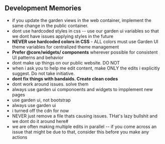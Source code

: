 ## Development Memories
- if you update the garden views in the web container, implement the same change in the public container.
- dont use hardcoded styles in css -- use our garden ui variables so that we dont have issues applying styles in the future
- **NEVER use hardcoded colors in CSS** - ALL colors must use Garden UI theme variables for centralized theme management
- **Prefer @core/widgets/ components** wherever possible for consistent UI patterns and behavior
- dont make up things on our public website. DO NOT
- when i ask you to help me edit content, make ONLY the edits i explicitly suggest. Do not take initiative.
- **dont fix things with bandaids. Create clean codes**
- dont work around issues. solve them
- always use garden ui componoents and widgets to impplement new pages
- use garden ui, not bootstrap
- always use garden ui
- i turned off the cdn for now
- NEVER just remove a file thats causing issues. THat's lazy bullshit and we dont do it around here#
- we are often making multiple edits in parallel -- if you come across an issue that might be due to that, consider this before you make any actions
